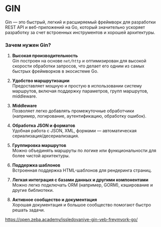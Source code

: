 # GIN

Gin — это быстрый, легкий и расширяемый фреймворк для разработки REST API и веб-приложений на Go, который значительно ускоряет разработку за счет встроенных инструментов и хорошей архитектуры.

### Зачем нужен Gin?

1. **Высокая производительность**  
   Gin построен на основе `net/http` и оптимизирован для высокой скорости обработки запросов, что делает его одним из самых быстрых фреймворков в экосистеме Go.

2. **Удобство маршрутизации**  
   Предоставляет мощную и простую в использовании систему маршрутов, включая поддержку параметров, групп маршрутов, middleware.

3. **Middleware**  
   Позволяет легко добавлять промежуточные обработчики (например, логирование, аутентификацию, обработку ошибок).

4. **Обработка JSON и форматов**  
   Удобная работа с JSON, XML, формами — автоматическая сериализация/десериализация.

5. **Группировка маршрутов**  
   Можно объединять маршруты по логике или функциональности для более чистой архитектуры.

6. **Поддержка шаблонов**  
   Встроенная поддержка HTML-шаблонов для рендеринга страниц.

7. **Легкая интеграция с базами данных и другими компонентами**  
   Можно легко подключать ORM (например, GORM), кэширование и другие библиотеки.

8. **Активное сообщество и документация**  
   Хорошая документация и большое сообщество помогают быстро решать задачи.

https://open.zeba.academy/issledovaniye-gin-veb-freymvork-go/
